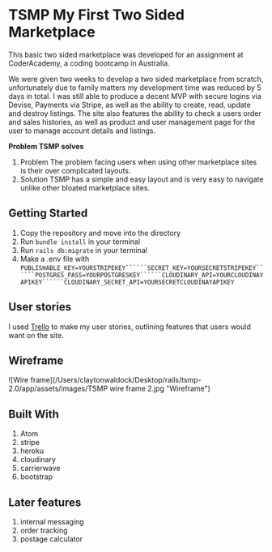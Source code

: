 # TSMP My First Two Sided Marketplace

This basic two sided marketplace was developed for an assignment at CoderAcademy, a coding bootcamp in Australia.

We were given two weeks to develop a two sided marketplace from scratch, unfortunately due to family matters my development time was reduced by 5 days in total. I was still able to produce a decent MVP with secure logins via Devise, Payments via Stripe, as well as the ability to create, read, update and destroy listings. The site also features the ability to check a users order and sales histories, as well as product and user management page for the user to manage account details and listings.

**Problem TSMP solves**
1. Problem
The problem facing users when using other marketplace sites is their over complicated layouts.
2. Solution
TSMP has a simple and easy layout and is very easy to navigate unlike other bloated marketplace sites.

## Getting Started

1. Copy the repository and move into the directory
2. Run ```bundle install``` in your terminal
3. Run ```rails db:migrate``` in your terminal
4. Make a .env file with ```PUBLISHABLE_KEY=YOURSTRIPEKEY``````SECRET_KEY=YOURSECRETSTRIPEKEY``````POSTGRES_PASS=YOURPOSTGRESKEY``````CLOUDINARY_API=YOURCLOUDINAYAPIKEY``````CLOUDINARY_SECRET_API=YOURSECRETCLOUDINAYAPIKEY```

## User stories

I used [Trello](https://trello.com/b/jaClaPRW/tsmp) to make my user stories, outlining features that users would want on the site.

## Wireframe

![Wire frame](/Users/claytonwaldock/Desktop/rails/tsmp-2.0/app/assets/images/TSMP wire frame 2.jpg "Wireframe")

## Built With

1. Atom
2. stripe
3. heroku
4. cloudinary
5. carrierwave
6. bootstrap

## Later features

1. internal messaging
2. order tracking
3. postage calculator
